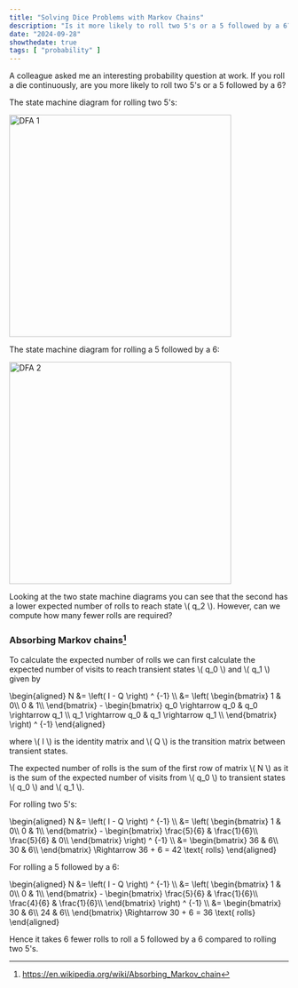 ```yaml
---
title: "Solving Dice Problems with Markov Chains"
description: "Is it more likely to roll two 5's or a 5 followed by a 6?"
date: "2024-09-28"
showthedate: true
tags: [ "probability" ]
---
```


A colleague asked me an interesting probability question at work. If you roll
a die continuously, are you more likely to roll two 5's or a 5 followed by a 6?

The state machine diagram for rolling two 5's:

<img alt="DFA 1" width="400" src="/img/markov/dfa1.svg" />

The state machine diagram for rolling a 5 followed by a 6:

<img alt="DFA 2" width="400" src="/img/markov/dfa2.svg" />

<p>
    Looking at the two state machine diagrams you can see that the second has a
    lower expected number of rolls to reach state \( q_2 \). However, can we compute how
    many fewer rolls are required?
</p>

### Absorbing Markov chains[^1]

<p>
    To calculate the expected number of rolls we can first calculate the
    expected number of visits to reach transient states \( q_0 \) and \( q_1 \)
    given by
</p>
<p>
    \begin{aligned}
    N &= \left( I - Q \right) ^ {-1} \\
      &= \left( \begin{bmatrix}
                1 & 0\\
                0 & 1\\
                \end{bmatrix} - 
                \begin{bmatrix}
                q_0 \rightarrow q_0 & q_0 \rightarrow q_1 \\
                q_1 \rightarrow q_0 & q_1 \rightarrow q_1 \\
                \end{bmatrix}
        \right) ^ {-1}
    \end{aligned}
</p>
<p>
    where \( I \) is the identity matrix and \( Q \) is the transition matrix between transient states.
</p>

<p>
The expected number of rolls is the sum of the first row of matrix \( N \) as
it is the sum of the expected number of visits from \( q_0 \) to transient
states \( q_0 \) and \( q_1 \).
</p>

For rolling two 5's:

<p>
    \begin{aligned}
    N &= \left( I - Q \right) ^ {-1} \\
      &= \left( \begin{bmatrix}
                1 & 0\\
                0 & 1\\
                \end{bmatrix} - 
                \begin{bmatrix}
                \frac{5}{6} & \frac{1}{6}\\
                \frac{5}{6} & 0\\
                \end{bmatrix}
        \right) ^ {-1} \\
      &= \begin{bmatrix}
                36 & 6\\
                30 & 6\\
                \end{bmatrix} \Rightarrow 36 + 6 = 42 \text{ rolls}
    \end{aligned}
</p>

For rolling a 5 followed by a 6:

<p>
    \begin{aligned}
    N &= \left( I - Q \right) ^ {-1} \\
      &= \left( \begin{bmatrix}
                1 & 0\\
                0 & 1\\
                \end{bmatrix} - 
                \begin{bmatrix}
                \frac{5}{6} & \frac{1}{6}\\
                \frac{4}{6} & \frac{1}{6}\\
                \end{bmatrix}
        \right) ^ {-1} \\
      &= \begin{bmatrix}
                30 & 6\\
                24 & 6\\
                \end{bmatrix} \Rightarrow 30 + 6 = 36 \text{ rolls}
    \end{aligned}
</p>

<p>
Hence it takes 6 fewer rolls to roll a 5 followed by a 6 compared to rolling two 5's.
</p>

[^1]: https://en.wikipedia.org/wiki/Absorbing_Markov_chain

<script id="MathJax-script" async src="https://cdn.jsdelivr.net/npm/mathjax@3/es5/tex-mml-chtml.js"></script>